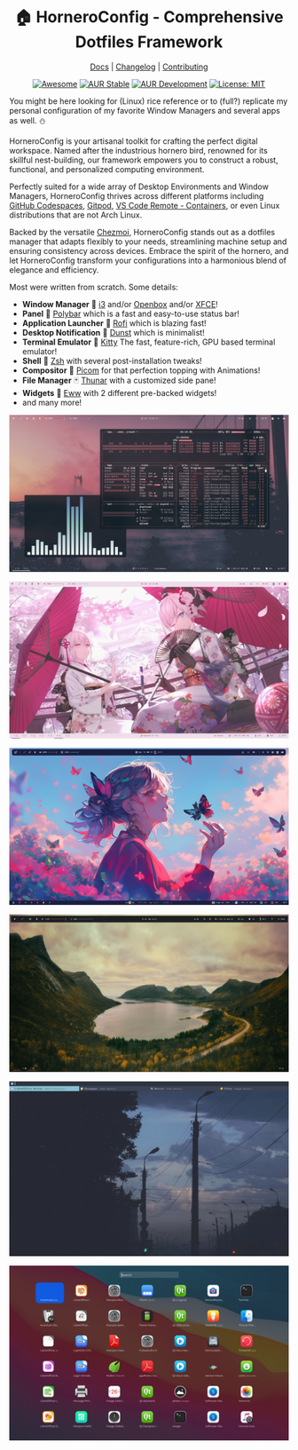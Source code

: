 <div align="center">
  <h1>🏠 HorneroConfig - Comprehensive Dotfiles Framework</h1>
  
  [Docs](https://ulises-jeremias.github.io/dotfiles) |
  [Changelog](#) |
  [Contributing](https://github.com/ulises-jeremias/dotfiles/blob/main/.github/CONTRIBUTING.md)

</div> <!-- center -->

<div align="center">

[![Awesome](https://cdn.rawgit.com/sindresorhus/awesome/d7305f38d29fed78fa85652e3a63e154dd8e8829/media/badge.svg)](https://github.com/PandaFoss/Awesome-Arch)
[![AUR Stable](https://img.shields.io/aur/version/dots-stable?label=AUR+Stable)](https://aur.archlinux.org/packages/dots-stable)
[![AUR Development](https://img.shields.io/aur/version/dots-git?label=AUR+Development)](https://aur.archlinux.org/packages/dots-git)
[![License: MIT][licensebadge]][licenseurl]

</div>

You might be here looking for (Linux) rice reference or to (full?) replicate my personal
configuration of my favorite Window Managers and several apps as well. ⛄

HorneroConfig is your artisanal toolkit for crafting the perfect digital workspace.
Named after the industrious hornero bird, renowned for its skillful nest-building,
our framework empowers you to construct a robust, functional, and personalized computing environment.

Perfectly suited for a wide array of Desktop Environments and Window Managers,
HorneroConfig thrives across different platforms including [GitHub Codespaces](https://docs.github.com/codespaces/customizing-your-codespace/personalizing-codespaces-for-your-account#dotfiles), [Gitpod](https://www.gitpod.io/docs/config-dotfiles), [VS Code Remote - Containers](https://code.visualstudio.com/docs/remote/containers#_personalizing-with-dotfile-repositories), or even Linux distributions that are not Arch Linux.

Backed by the versatile [Chezmoi](https://www.chezmoi.io/), HorneroConfig stands out as a dotfiles manager
that adapts flexibly to your needs, streamlining machine setup and ensuring consistency across devices.
Embrace the spirit of the hornero, and let HorneroConfig transform your configurations
into a harmonious blend of elegance and efficiency.

Most were written from scratch. Some details:

- **Window Manager** 🍱 [i3](https://i3wm.org) and/or [Openbox](http://openbox.org/wiki/Main_Page) and/or [XFCE](https://www.xfce.org/)!
- **Panel** 🌸 [Polybar](https://polybar.github.io/) which is a fast and easy-to-use status bar!
- **Application Launcher** 🚀 [Rofi](https://github.com/davatorium/rofi) which is blazing fast!
- **Desktop Notification** 🌿 [Dunst](https://github.com/dunst-project/dunst) which is minimalist!
- **Terminal Emulator** 🐾 [Kitty](https://sw.kovidgoyal.net/kitty/) The fast, feature-rich, GPU based terminal emulator!
- **Shell** 🐚 [Zsh](https://zsh.org) with several post-installation tweaks!
- **Compositor** 🍧 [Picom](https://github.com/yshui/picom) for that perfection topping with Animations!
- **File Manager** 🃏 [Thunar](https://docs.xfce.org/xfce/thunar/start) with a customized side pane!
- **Widgets** 🎨 [Eww](https://github.com/elkowar/eww) with 2 different pre-backed widgets!
- and many more!

![Dotfiles Screen Overview](https://github.com/ulises-jeremias/dotfiles/blob/main/static/screen.png?raw=true)

![Dotfiles Anime Light Theme Overview](https://github.com/ulises-jeremias/dotfiles/blob/main/static/anime.jpeg?raw=true)

![Dotfiles Anime Dark Overview](https://github.com/ulises-jeremias/dotfiles/blob/main/static/anime-girl-screen.png?raw=true)

![Dotfiles Dark Overview](https://github.com/ulises-jeremias/dotfiles/blob/main/static/screen-2.jpg?raw=true)

![Nord Two Lines](https://github.com/ulises-jeremias/dotfiles/blob/main/static/screenshot-nord-two-lines.png?raw=true)

![Launchpad](https://github.com/ulises-jeremias/dotfiles/blob/main/static/screenshot-launchpad.png?raw=true)

[licensebadge]: https://img.shields.io/badge/License-MIT-blue.svg
[licenseurl]: https://github.com/ulises-jeremias/dotfiles/blob/main/LICENSE
